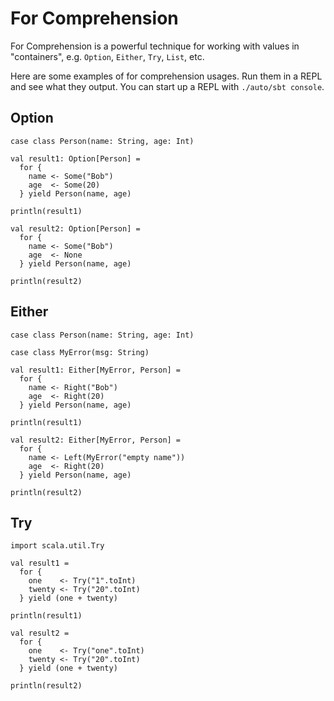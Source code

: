 # For Comprehension

For Comprehension is a powerful technique for working with values in "containers", e.g. `Option`, `Either`, `Try`, `List`, etc.

Here are some examples of for comprehension usages. Run them in a REPL and see what they output. You can start up a REPL with `./auto/sbt console`.

## Option

```
case class Person(name: String, age: Int)

val result1: Option[Person] = 
  for {
    name <- Some("Bob")
    age  <- Some(20)
  } yield Person(name, age)

println(result1)

val result2: Option[Person] = 
  for {
    name <- Some("Bob")
    age  <- None
  } yield Person(name, age)

println(result2)
```

## Either

```
case class Person(name: String, age: Int)

case class MyError(msg: String)

val result1: Either[MyError, Person] = 
  for {
    name <- Right("Bob")
    age  <- Right(20)
  } yield Person(name, age)

println(result1)

val result2: Either[MyError, Person] = 
  for {
    name <- Left(MyError("empty name"))
    age  <- Right(20)
  } yield Person(name, age)

println(result2)
```

## Try

```
import scala.util.Try

val result1 = 
  for {
    one    <- Try("1".toInt)
    twenty <- Try("20".toInt)
  } yield (one + twenty)

println(result1)

val result2 = 
  for {
    one    <- Try("one".toInt)
    twenty <- Try("20".toInt)
  } yield (one + twenty)

println(result2)
```